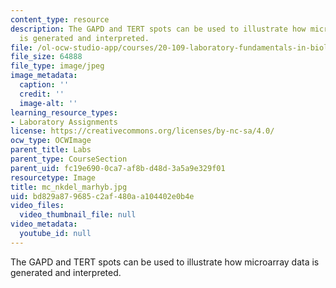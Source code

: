 ```yaml
---
content_type: resource
description: The GAPD and TERT spots can be used to illustrate how microarray data
  is generated and interpreted.
file: /ol-ocw-studio-app/courses/20-109-laboratory-fundamentals-in-biological-engineering-fall-2007/bd829a879685c2af480aa104402e0b4e_mc_nkdel_marhyb.jpg
file_size: 64888
file_type: image/jpeg
image_metadata:
  caption: ''
  credit: ''
  image-alt: ''
learning_resource_types:
- Laboratory Assignments
license: https://creativecommons.org/licenses/by-nc-sa/4.0/
ocw_type: OCWImage
parent_title: Labs
parent_type: CourseSection
parent_uid: fc19e690-0ca7-af8b-d48d-3a5a9e329f01
resourcetype: Image
title: mc_nkdel_marhyb.jpg
uid: bd829a87-9685-c2af-480a-a104402e0b4e
video_files:
  video_thumbnail_file: null
video_metadata:
  youtube_id: null
---
```

The GAPD and TERT spots can be used to illustrate how microarray data is generated and interpreted.